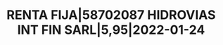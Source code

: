 ---
layout: asset
title: RENTA FIJA|58702087 HIDROVIAS INT FIN SARL|5,95|2022-01-24
isin: USL48008AA19
---